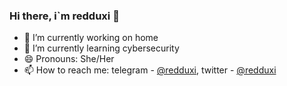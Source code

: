 ### Hi there, i`m redduxi 👋

- 🔭 I’m currently working on home
- 🌱 I’m currently learning cybersecurity
- 😄 Pronouns: She/Her
- 📫 How to reach me: telegram - [@redduxi](https://t.me/redduxi), twitter - [@redduxi](https://twitter.com/redduxi)

